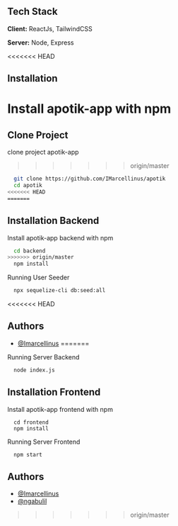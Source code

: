 ## Tech Stack

**Client:** ReactJs, TailwindCSS

**Server:** Node, Express

<<<<<<< HEAD

## Installation

Install apotik-app with npm
=======
## Clone Project

clone project apotik-app
>>>>>>> origin/master

```bash
  git clone https://github.com/IMarcellinus/apotik
  cd apotik
<<<<<<< HEAD
=======
```

## Installation Backend

Install apotik-app backend with npm

```bash
  cd backend
>>>>>>> origin/master
  npm install
```

Running User Seeder
```bash
  npx sequelize-cli db:seed:all 
```
<<<<<<< HEAD
## Authors

- [@Imarcellinus](https://www.github.com/Imarcellinus)
=======

Running Server Backend
```bash
  node index.js
```

## Installation Frontend

Install apotik-app frontend with npm

```bash=
  cd frontend
  npm install
```

Running Server Frontend
```bash
  npm start
```

## Authors

- [@Imarcellinus](https://www.github.com/Imarcellinus)
- [@ngabulil](https://github.com/ngabulil)
>>>>>>> origin/master

